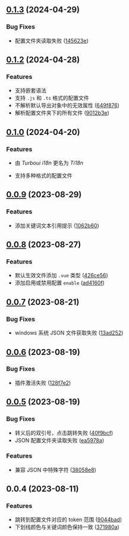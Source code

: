 ## [0.1.3](https://github.com/showlotus/Ti18n/compare/0.1.2...0.1.3) (2024-04-29)


### Bug Fixes

* 配置文件夹读取失败 ([145623e](https://github.com/showlotus/Ti18n/commit/145623eab65359acc88bbd3960a3dc5ce8b2e095))



## [0.1.2](https://github.com/showlotus/Ti18n/compare/0.1.1...0.1.2) (2024-04-28)

### Features

- 支持嵌套语法
- 支持 `.js` 和 `.ts` 格式的配置文件
- 不解析默认导出对象中的无效属性 ([649f876](https://github.com/showlotus/Ti18n/commit/649f876419e5db16b9cef9208beae4e28e994994))
- 解析配置文件夹下的所有文件 ([9012b3e](https://github.com/showlotus/Ti18n/commit/9012b3e26d2e94105b7cb7309777f0176e0c2ee8))

## [0.1.0](https://github.com/showlotus/Ti18n/compare/0.0.9...0.1.0) (2024-04-20)

### Features

- 由 _Turboui i18n_ 更名为 _Ti18n_

- 支持多种格式的配置文件

## [0.0.9](https://github.com/showlotus/Ti18n/compare/0.0.8...0.0.9) (2023-08-29)

### Features

- 添加关键词文本引用提示 ([1062b60](https://github.com/showlotus/Ti18n/commit/1062b60e2331b89e952e3eb7d54b6bf8328436a4))

## [0.0.8](https://github.com/showlotus/Ti18n/compare/0.0.7...0.0.8) (2023-08-27)

### Features

- 默认生效文件添加 `.vue` 类型 ([426ce56](https://github.com/showlotus/Ti18n/commit/426ce56326e4821553f3f9159b5d55e9e287700f))
- 添加启用或禁用配置 `enable` ([ad4160f](https://github.com/showlotus/Ti18n/commit/ad4160fc78c817eb441fbd62cb76ddd67caacf3a))

## [0.0.7](https://github.com/showlotus/Ti18n/compare/0.0.6...0.0.7) (2023-08-21)

### Bug Fixes

- windows 系统 JSON 文件获取失败 ([13ad252](https://github.com/showlotus/Ti18n/commit/13ad2528feb32191471c72f1033b21c8af9b9cbe))

## [0.0.6](https://github.com/showlotus/Ti18n/compare/0.0.5...0.0.6) (2023-08-19)

### Bug Fixes

- 插件激活失败 ([128f7e2](https://github.com/showlotus/Ti18n/commit/128f7e2cee70c76f5f81fab6a9e8f310c65e9829))

## [0.0.5](https://github.com/showlotus/Ti18n/compare/0.0.4...0.0.5) (2023-08-19)

### Bug Fixes

- 转义后的双引号，点击跳转失败 ([40f9bcf](https://github.com/showlotus/Ti18n/commit/40f9bcf887665ad87e59a68a357e5de652d49cc4))
- JSON 配置文件夹读取失败 ([ea5978a](https://github.com/showlotus/Ti18n/commit/ea5978a6e89ec20d86e55aee3b79ea7bd51b40fe))

### Features

- 兼容 JSON 中特殊字符 ([38058e8](https://github.com/showlotus/Ti18n/commit/38058e899d9075ccd3a2e6f94f2262dc5aa642f2))

## 0.0.4 (2023-08-11)

### Features

- 跳转到配置文件对应的 token 范围 ([9044bad](https://github.com/showlotus/Ti18n/commit/9044bad6c77a4bd02d7b8fcb8de5877deb5ac453))
- 下划线颜色与关键词颜色保持一致 ([371980a](https://github.com/showlotus/Ti18n/commit/371980a8739a62521cb0fafd7dfcbc16a2045526))
